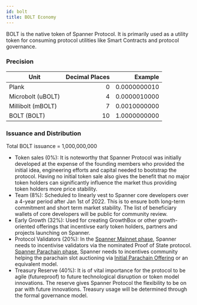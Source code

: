 ```yaml
---
id: bolt
title: BOLT Economy
---
```


BOLT is the native token of Spanner Protocol. It is primarily used as a utility token for consuming protocol utilities like Smart Contracts and protocol governance.

### Precision
| Unit              | Decimal Places |      Example |
| ----------------- | --------------:| ------------:|
| Plank             |              0 | 0.0000000010 |
| Microbolt (uBOLT) |              4 | 0.0000010000 |
| Millibolt (mBOLT) |              7 | 0.0010000000 |
| BOLT (BOLT)       |             10 | 1.0000000000 |

### Issuance and Distribution

Total BOLT issuance = 1,000,000,000
- Token sales (0%): It is noteworthy that Spanner Protocol was initially developed at the expense of the founding members who provided the initial idea, engineering efforts and capital needed to bootstrap the protocol. Having no initial token sale also gives the benefit that no major token holders can significantly influence the market thus providing token holders more price stability.
- Team (8%): Scheduled to linearly vest to Spanner core developers over a 4-year period after Jan 1st of 2022. This is to ensure both long-term commitment and short term market stability. The list of beneficiary wallets of core developers will be public for community review.
- Early Growth (32%): Used for creating GrowthBox or other growth-oriented offerings that incentivse early token holders, partners and projects launching on Spanner.
- Protocol Validators (20%): In the [Spanner Mainnet phase](launch_phases.md), Spanner needs to incentivise validators via the nominated Proof of State protocol. [Spanner Parachain phase](launch_phases.md), Spanner needs to incentives community helping the parachain slot auctioning via [Initial Parachain Offering](https://defidao.medium.com/polkadot-dot-reveals-details-of-initial-parachain-offering-ipo-launch-69a8aa23ee88) or an equivalent model.
- Treasury Reserve (40%): It is of vital importance for the protocol to be agile (futureproof) to future technological disruption or token model innovations. The reserve gives Spanner Protocol the flexibility to be on par with future innovations. Treasury usage will be determined through the formal governance model. 